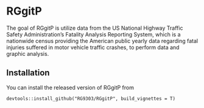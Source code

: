 # RGgitP

The goal of RGgitP is utilize data from the US National Highway Traffic Safety Administration’s Fatality Analysis Reporting System, which is a
nationwide census providing the American public yearly data regarding fatal injuries suffered in motor vehicle traffic crashes, to perform
data and graphic analysis.

## Installation

You can install the released version of RGgitP from

``` {r, include = TRUE}
devtools::install_github("RG9303/RGgitP", build_vignettes = T)
```

